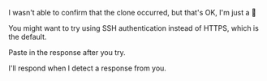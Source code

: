 I wasn't able to confirm that the clone occurred, but that's OK, I'm just a :robot:

You might want to try using SSH authentication instead of HTTPS, which is the default. 

Paste in the response after you try. 

I'll respond when I detect a response from you. 